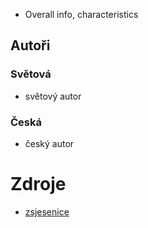 - Overall info, characteristics

## Autoři

### Světová

- světový autor

### Česká

- český autor

# Zdroje

- [zsjesenice](https://zsjesenice.cz/files/vyukove-materialy/cj/literatura/8/dejiny-literatury/preromantismus-a-romantismus.pdf)